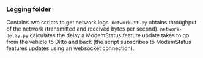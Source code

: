 ### Logging folder

Contains two scripts to get network logs. `network-tt.py` obtains throughput of the network (transmitted and received bytes per second). `network-delay.py` calculates the delay a ModemStatus feature update takes to go from the vehicle to Ditto and back (the script subscribes to ModemStatus features updates using an websocket connection).
